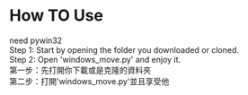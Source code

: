 # How TO Use
need pywin32<br>
Step 1: Start by opening the folder you downloaded or cloned.<br>
Step 2: Open 'windows_move.py' and enjoy it.<br>
第一步：先打開你下載或是克隆的資料夾<br>
第二步：打開'windows_move.py'並且享受他<br>
